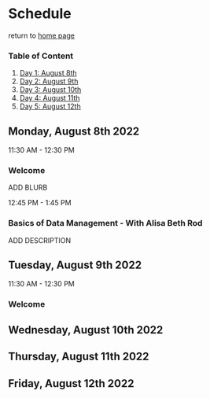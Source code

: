
# Schedule
return to [home page](https://claraturp.github.io/Website_Test/)

### Table of Content
1. [Day 1: August 8th](#Monday)
2. [Day 2: August 9th](#Tuesday)
3. [Day 3: August 10th](#Wednesday)
4. [Day 4: August 11th](#Thursday)
5. [Day 5: August 12th](#Friday)

## Monday, August 8th 2022 <a name="Monday"></a>

11:30 AM - 12:30 PM <br>
### Welcome

ADD BLURB

12:45 PM - 1:45 PM <br>
### Basics of Data Management - With Alisa Beth Rod

ADD DESCRIPTION

## Tuesday, August 9th 2022 <a name="Tuesday"></a>
11:30 AM - 12:30 PM <br>
### Welcome

## Wednesday, August 10th 2022 <a name="Wednesday"></a>

## Thursday, August 11th 2022 <a name="Thursday"></a>

## Friday, August 12th 2022 <a name="Friday"></a>
